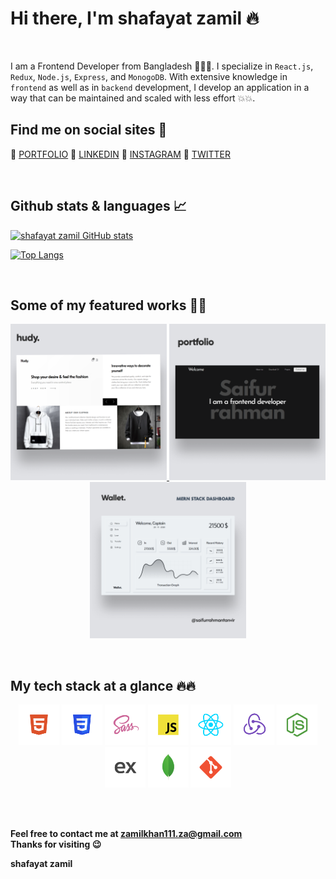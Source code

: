 <h1>Hi there, I'm shafayat zamil 🔥</h1>

<br />



I am a Frontend Developer from Bangladesh 🎉🎉🎉. I specialize in `React.js`, `Redux`, `Node.js`, `Express`, and `MonogoDB`. With extensive knowledge in `frontend` as well as in `backend` development, I develop an application in a way that can be maintained and scaled with less effort 💥💥.

<h2>Find me on social sites 📌</h2>

📙 [PORTFOLIO](https://moonlit-clafoutis-a9832b.netlify.app/)
📙 [LINKEDIN](https://www.linkedin.com/in/shafayatzamil03/)
📙 [INSTAGRAM]()
📙 [TWITTER]()

<br />

<h2>Github stats & languages 📈</h2>

[![shafayat zamil GitHub stats](https://github-readme-stats.vercel.app/api?username=saifurrahmantanvir&hide=contribs,prs&theme=apprentice)](https://github.com/saifurrahmantanvir)

[![Top Langs](https://github-readme-stats.vercel.app/api/top-langs/?username=saifurrahmantanvir&layout=compact&theme=apprentice)](https://github.com/saifurrahmantanvir)

<br />

<h2>Some of my featured works 🎉🎉</h2>

<p align="center">
<a href="https://hudy-tanvir.netlify.app" target="_blank">
<img src="https://github.com/saifurrahmantanvir/saifurrahmantanvir/blob/main/hudy.png" alt="hudy" height="250" width="250" />
</a>
<a href="https://portfolio-rahman.netlify.app" target="_blank">
<img src="https://github.com/saifurrahmantanvir/saifurrahmantanvir/blob/main/portfolio.png" alt="portfolio" height="250" width="250" />
</a>
<a href="https://wallet-tanvir.netlify.app" target="_blank">
<img src="https://github.com/saifurrahmantanvir/saifurrahmantanvir/blob/main/wallet.png" alt="wallet" height="250" width="250" />
</a>
</p>

<br />

<h2>My tech stack at a glance 🔥🔥</h2>

<p align="center">
<img src="https://github.com/saifurrahmantanvir/saifurrahmantanvir/blob/main/html.png" alt="HTML" height="65" width="65" />
<img src="https://github.com/saifurrahmantanvir/saifurrahmantanvir/blob/main/css.png" alt="CSS" height="65" width="65" />
<img src="https://github.com/saifurrahmantanvir/saifurrahmantanvir/blob/main/sass.png" alt="Sass" height="65" width="65" />
<img src="https://github.com/saifurrahmantanvir/saifurrahmantanvir/blob/main/javascript.png" alt="Javascript" height="65" width="65" />
<img src="https://github.com/saifurrahmantanvir/saifurrahmantanvir/blob/main/react.png" alt="react" height="65" width="65" />
<img src="https://github.com/saifurrahmantanvir/saifurrahmantanvir/blob/main/redux.png" alt="redux" height="65" width="65" />
<img src="https://github.com/saifurrahmantanvir/saifurrahmantanvir/blob/main/node.png" alt="node" height="65" width="65" />
<img src="https://github.com/saifurrahmantanvir/saifurrahmantanvir/blob/main/express.png" alt="express" height="65" width="65" />
<img src="https://github.com/saifurrahmantanvir/saifurrahmantanvir/blob/main/mongodb.png" alt="mongodb" height="65" width="65" />
<img src="https://github.com/saifurrahmantanvir/saifurrahmantanvir/blob/main/git.png" alt="git" height="65" width="65" />
</p>

<br /><br />

**Feel free to contact me at zamilkhan111.za@gmail.com\
Thanks for visiting 😉**

**shafayat zamil**
